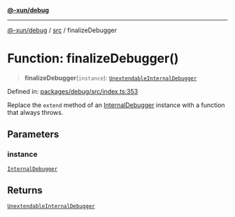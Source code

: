 [**@-xun/debug**](../../README.md)

***

[@-xun/debug](../../README.md) / [src](../README.md) / finalizeDebugger

# Function: finalizeDebugger()

> **finalizeDebugger**(`instance`): [`UnextendableInternalDebugger`](../interfaces/UnextendableInternalDebugger.md)

Defined in: [packages/debug/src/index.ts:353](https://github.com/Xunnamius/rejoinder/blob/ab7a0f32e566d9388c79571a96171daa50adfecf/packages/debug/src/index.ts#L353)

Replace the `extend` method of an [InternalDebugger](../interfaces/InternalDebugger.md) instance with a
function that always throws.

## Parameters

### instance

[`InternalDebugger`](../interfaces/InternalDebugger.md)

## Returns

[`UnextendableInternalDebugger`](../interfaces/UnextendableInternalDebugger.md)
